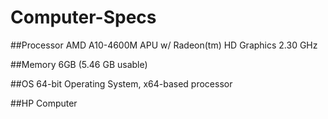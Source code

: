 # Computer-Specs

##Processor
AMD A10-4600M APU w/ Radeon(tm) HD Graphics 2.30 GHz

##Memory
6GB (5.46 GB usable)

##OS
64-bit Operating System, x64-based processor

##HP Computer
